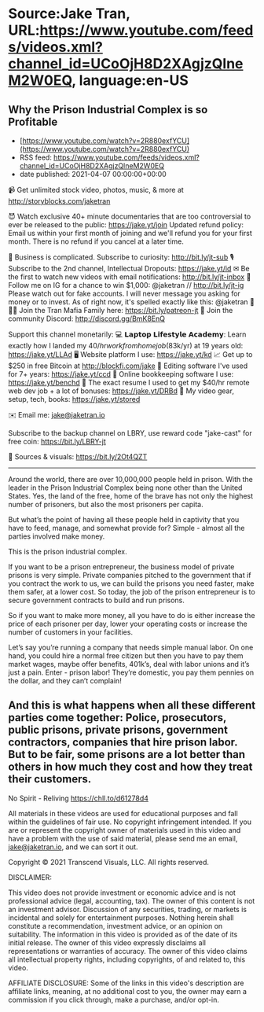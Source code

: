 # Source:Jake Tran, URL:https://www.youtube.com/feeds/videos.xml?channel_id=UCoOjH8D2XAgjzQlneM2W0EQ, language:en-US

## Why the Prison Industrial Complex is so Profitable
 - [https://www.youtube.com/watch?v=2R880exfYCU](https://www.youtube.com/watch?v=2R880exfYCU)
 - RSS feed: https://www.youtube.com/feeds/videos.xml?channel_id=UCoOjH8D2XAgjzQlneM2W0EQ
 - date published: 2021-04-07 00:00:00+00:00

📹 Get unlimited stock video, photos, music, & more at http://storyblocks.com/jaketran 

😈 Watch exclusive 40+ minute documentaries that are too controversial to ever be released to the public: https://jake.yt/join
Updated refund policy: Email us within your first month of joining and we'll refund you for your first month. There is no refund if you cancel at a later time.

🎥 Business is complicated. Subscribe to curiosity: http://bit.ly/jt-sub
🎙️ Subscribe to the 2nd channel, Intellectual Dropouts: https://jake.yt/id
✉ Be the first to watch new videos with email notifications: http://bit.ly/jt-inbox
📸 Follow me on IG for a chance to win $1,000: @jaketran // http://bit.ly/jt-ig
Please watch out for fake accounts. I will never message you asking for money or to invest. As of right now, it's spelled exactly like this: @jaketran
👨👦👦 Join the Tran Mafia Family here: https://bit.ly/patreon-jt
💬 Join the community Discord: http://discord.gg/BmK8EnQ

Support this channel monetarily:
💻 𝗟𝗮𝗽𝘁𝗼𝗽 𝗟𝗶𝗳𝗲𝘀𝘁𝘆𝗹𝗲 𝗔𝗰𝗮𝗱𝗲𝗺𝘆: Learn exactly how I landed my $40/hr work from home job ($83k/yr) at 19 years old: https://jake.yt/LLAd
🖥️ Website platform I use: https://jake.yt/kd
📈 Get up to $250 in free Bitcoin at http://blockfi.com/jake 
💽 Editing software I've used for 7+ years: https://jake.yt/ccd
📒 Online bookkeeping software I use: https://jake.yt/benchd 
📜 The exact resume I used to get my $40/hr remote web dev job + a lot of bonuses: https://jake.yt/DRBd
🎥 My video gear, setup, tech, books: https://jake.yt/stored

✉️ Email me: jake@jaketran.io

Subscribe to the backup channel on LBRY, use reward code "jake-cast" for free coin: https://bit.ly/LBRY-jt

📰 Sources & visuals: https://bit.ly/2Ot4QZT

-----------------------
Around the world, there are over 10,000,000 people held in prison. With the leader in the Prison Industrial Complex being none other than the United States. Yes, the land of the free, home of the brave has not only the highest number of prisoners, but also the most prisoners per capita. 

But what’s the point of having all these people held in captivity that you have to feed, manage, and somewhat provide for? Simple - almost all the parties involved make money.

This is the prison industrial complex.

If you want to be a prison entrepreneur, the business model of private prisons is very simple. Private companies pitched to the government that if you contract the work to us, we can build the prisons you need faster, make them safer, at a lower cost. So today, the job of the prison entrepreneur is to secure government contracts to build and run prisons.

So if you want to make more money, all you have to do is either increase the price of each prisoner per day, lower your operating costs or increase the number of customers in your facilities. 

Let’s say you’re running a company that needs simple manual labor. On one hand, you could hire a normal free citizen but then you have to pay them market wages, maybe offer benefits, 401k’s, deal with labor unions and it’s just a pain. Enter - prison labor! They’re domestic, you pay them pennies on the dollar, and they can’t complain! 

And this is what happens when all these different parties come together: Police, prosecutors, public prisons, private prisons, government contractors, companies that hire prison labor.
But to be fair, some prisons are a lot better than others in how much they cost and how they treat their customers.
-----------------------

No Spirit - Reliving https://chll.to/d61278d4 

All materials in these videos are used for educational purposes and fall within the guidelines of fair use. No copyright infringement intended. If you are or represent the copyright owner of materials used in this video and have a problem with the use of said material, please send me an email, jake@jaketran.io, and we can sort it out.

Copyright © 2021 Transcend Visuals, LLC. All rights reserved.

DISCLAIMER:

This video does not provide investment or economic advice and is not professional advice (legal, accounting, tax).  The owner of this content is not an investment advisor.  Discussion of any securities, trading, or markets is incidental and solely for entertainment purposes.  Nothing herein shall constitute a recommendation, investment advice, or an opinion on suitability.  The information in this video is provided as of the date of its initial release.  The owner of this video expressly disclaims all representations or warranties of accuracy.  The owner of this video claims all intellectual property rights, including copyrights, of and related to, this video.

AFFILIATE DISCLOSURE: Some of the links in this video's description are affiliate links, meaning, at no additional cost to you, the owner may earn a commission if you click through, make a purchase, and/or opt-in.

